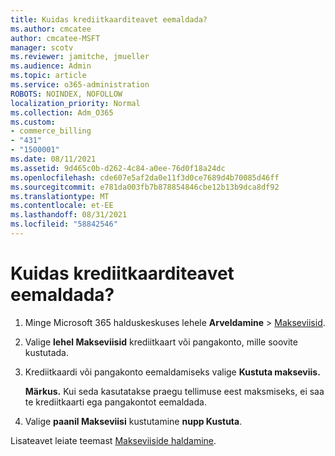 ```yaml
---
title: Kuidas krediitkaarditeavet eemaldada?
ms.author: cmcatee
author: cmcatee-MSFT
manager: scotv
ms.reviewer: jamitche, jmueller
ms.audience: Admin
ms.topic: article
ms.service: o365-administration
ROBOTS: NOINDEX, NOFOLLOW
localization_priority: Normal
ms.collection: Adm_O365
ms.custom:
- commerce_billing
- "431"
- "1500001"
ms.date: 08/11/2021
ms.assetid: 9d465c0b-d262-4c84-a0ee-76d0f18a24dc
ms.openlocfilehash: cde607e5af2da0e11f3d0ce7689d4b70085d46ff
ms.sourcegitcommit: e781da003fb7b878854846cbe12b13b9dca8df92
ms.translationtype: MT
ms.contentlocale: et-EE
ms.lasthandoff: 08/31/2021
ms.locfileid: "58842546"
---
```

# <a name="how-do-i-remove-my-credit-card-information"></a>Kuidas krediitkaarditeavet eemaldada?

1. Minge Microsoft 365 halduskeskuses lehele **Arveldamine** \> [Makseviisid](https://go.microsoft.com/fwlink/p/?linkid=2018806).

2. Valige **lehel Makseviisid** krediitkaart või pangakonto, mille soovite kustutada.

3. Krediitkaardi või pangakonto eemaldamiseks valige **Kustuta makseviis.**

    **Märkus.** Kui seda kasutatakse praegu tellimuse eest maksmiseks, ei saa te krediitkaarti ega pangakontot eemaldada.

4. Valige **paanil Makseviisi** kustutamine **nupp Kustuta**.

Lisateavet leiate teemast [Makseviiside haldamine](https://docs.microsoft.com/microsoft-365/commerce/billing-and-payments/manage-payment-methods).